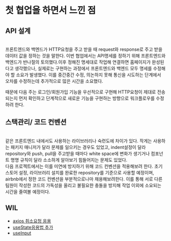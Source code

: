 # 첫 협업을 하면서 느낀 점


## API 설계 

<br>
  프론트엔드와 백엔드가 HTTP요청을 주고 받을 때 request와 response로 주고 받을 데이터 값을 정하는 것을 말한다. 이번 협업에서는 API명세를 정하기 위해 프론트엔드와 백엔드가 반나절의 토의했다.이후 정해진 명세대로 작업해 연결하면 홈페이지가 완성된다고 생각했으나, 실제로는 구현하는 과정에서 프론트엔드와 백엔드 모두 명세를 수정해야 할 소요가 발생했다. 이를 중간중간 수정, 의논하지 못해 통신을 시도하는 단계에서 오차를 수정하는데 추가적으로 많은 시간을 소요했다. 

<br>

  때문에 다음 주는 로그인/회원가입 기능을 우선적으로 구현해 HTTP요청이 제대로 전송되는지 먼저 확인하고 단계적으로 새로운 기능을 구현하는 방향으로 워크플로우를 수정하려 한다.

## 스택관리/ 코드 컨벤션

<br>
  같은 프론트엔드 내에서도 사용하는 라이브러리나 숙련도에 차이가 있다. 작게는 사용하는 패키지 매니저가 달라 문제를 일으키는 경우도 있었고, indent설정이 달라 repository와 push, pull을 주고받을 때마다 white space에 변화가 생기거나 컴포넌트 명명 규칙이 달라 소소하게 알아보기 힘들어지는 문제도 있었다.
<br>
  다음 프로젝트에서는 이를 미연에 방지하기 위해 코드 컨벤션을 적용해보려 한다. 초기 스토어 설정, 라이브러리 설치를 완료한 repository를 기준으로 사용할 예정이며, airbnb에서 정한 코드 컨벤션을 부분적으로나마 채용해보려한다. 이를 통해 서로 다른 팀원이 작성한 코드의 가독성을 올리고 불필요한 충돌을 방지해 작업 이외에 소요되는 시간을 줄여볼 예정이다.


## WIL

* [axios 취소요청 응용](https://github.com/caffesale/Frontend/blob/main/WEB/Axios-%EC%9D%91%EC%9A%A9.md)
* [useState응용법 추가](https://github.com/caffesale/Frontend/blob/main/React/Hooks.md) 
* [useInput ](https://github.com/caffesale/Frontend/blob/main/React/customHooks.md)

